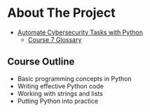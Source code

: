 # About The Project

- [Automate Cybersecurity Tasks with Python](https://www.coursera.org/learn/automate-cybersecurity-tasks-with-python)
  - [Course 7 Glossary](https://docs.google.com/document/d/1G0kkhf3LNRpZKjzE_Cp6k88XdQ5RYxj0Y9zqWco7exw/template/preview?resourcekey=0-uBM_b8iG7GeOXYc6tbWh3A)

## Course Outline

- Basic programming concepts in Python
- Writing effective Python code
- Working with strings and lists
- Putting Python into practice
